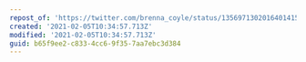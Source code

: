 ```yaml
---
repost_of: 'https://twitter.com/brenna_coyle/status/1356971302016401415'
created: '2021-02-05T10:34:57.713Z'
modified: '2021-02-05T10:34:57.713Z'
guid: b65f9ee2-c833-4cc6-9f35-7aa7ebc3d384
---
```

 
